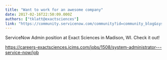```yaml
---
title: "Want to work for an awesome company"
date: 2017-02-16T22:50:09.000Z
authors: ["tklatt@exactsciences"]
link: "https://community.servicenow.com/community?id=community_blog&sys_id=bfada6a9dbd0dbc01dcaf3231f96193d"
---
```

<p>ServiceNow Admin position at Exact Sciences in Madison, WI. Check it out!</p><p><a href="https://careers-exactsciences.icims.com/jobs/1508/system-administrator---service-now/job" title="https://careers-exactsciences.icims.com/jobs/1508/system-administrator---service-now/job">https://careers-exactsciences.icims.com/jobs/1508/system-administrator---service-now/job</a> </p>